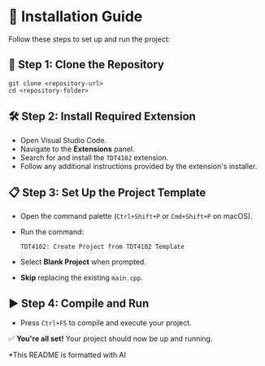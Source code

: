 # 🚀 Installation Guide

Follow these steps to set up and run the project:

## 📂 Step 1: Clone the Repository

    git clone <repository-url>
    cd <repository-folder>

## 🛠️ Step 2: Install Required Extension

- Open Visual Studio Code.
- Navigate to the **Extensions** panel.
- Search for and install the `TDT4102` extension.
- Follow any additional instructions provided by the extension's installer.

## 📋 Step 3: Set Up the Project Template

- Open the command palette (`Ctrl+Shift+P` or `Cmd+Shift+P` on macOS).
- Run the command:
  
      TDT4102: Create Project from TDT4102 Template

- Select **Blank Project** when prompted.
- **Skip** replacing the existing `main.cpp`.

## ▶️ Step 4: Compile and Run

- Press `Ctrl+F5` to compile and execute your project.

✅ **You're all set!** Your project should now be up and running.

*This README is formatted with AI

